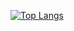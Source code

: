 
[![Top Langs](https://github-readme-stats.vercel.app/api/top-langs/?username=minechanjp&count_private=true)](https://github.com/minechanjp)
